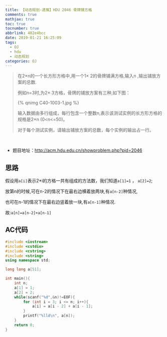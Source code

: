 ```yaml
---
title: 【动态规划-递推】HDU 2046 骨牌铺方格
comments: true
mathjax: true
toc: true
tocnumber: true
abbrlink: 482e4bcc
date: 2019-01-21 16:25:09
tags:
  - OJ
  - hdu
  - 动态规划
categories: OJ
---
```


> 在2×n的一个长方形方格中,用一个1× 2的骨牌铺满方格,输入n ,输出铺放方案的总数.
>
> 例如n=3时,为2× 3方格，骨牌的铺放方案有三种,如下图：
>
> {% qnimg C40-1003-1.jpg %}
>
> 输入数据由多行组成，每行包含一个整数n,表示该测试实例的长方形方格的规格是2×n (0<n<=50)。
>
> 对于每个测试实例，请输出铺放方案的总数，每个实例的输出占一行。

<!-- more -->

​         

- 题目地址：http://acm.hdu.edu.cn/showproblem.php?pid=2046



## 思路

假设用`a[i]`表示2*i的方格一共有组成的方法数，我们知道`a[1]=1` ， `a[2]=2`;

放第n的时候,可在n-2的情况下在最右边横着放两块,有`a[n-2]`种情况,

也可在n-1的情况下在最右边竖着放一块,有`a[n-1]`种情况.

故:`a[n]=a[n-2]+a[n-1]`




## AC代码

```c++
#include <iostream>
#include <cstdio>
#include <cstring>
#include <string>
using namespace std;

long long a[51];

int main(){
    int n;
    a[1] = 1;
    a[2] = 2;
    while(scanf("%d",&n)!=EOF){
        for (int i = 3; i <= n; i++){
            a[i] = a[i - 2] + a[i - 1];
        }
        printf("%lld\n", a[n]);
    }
    return 0;
}
```

